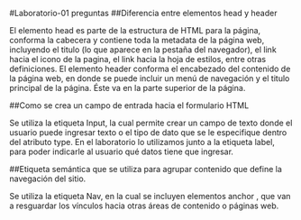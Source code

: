 #Laboratorio-01 preguntas
##Diferencia entre elementos head y header

El elemento head es parte de la estructura de HTML para la página, conforma la cabecera y contiene toda la metadata de la página web, incluyendo el titulo (lo que aparece en la pestaña del navegador), el link hacia el icono de la pagina, el link hacia la hoja de estilos, entre otras definiciones.
El elemento header conforma el encabezado del contenido de la página web, en donde se puede incluir un menú de navegación y el titulo principal de la página. Éste va en la parte superior de la página. 

##Como se crea un campo de entrada hacia el formulario HTML

Se utiliza la etiqueta Input, la cual permite crear un campo de texto donde el usuario puede ingresar texto o el tipo de dato que se le especifique dentro del atributo type. En el laboratorio lo utilizamos junto a la etiqueta label, para poder indicarle al usuario qué datos tiene que ingresar. 

##Etiqueta semántica que se utiliza para agrupar contenido que define la navegación del sitio.

Se utiliza la etiqueta Nav, en la cual se incluyen elementos anchor <a>, que van a resguardar los vínculos hacia otras áreas de contenido o páginas web. 
